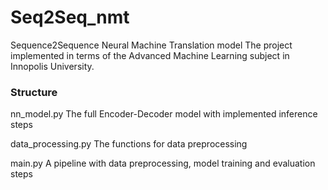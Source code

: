 # Seq2Seq_nmt
Sequence2Sequence Neural Machine Translation model
The project implemented in terms of the Advanced Machine Learning subject in Innopolis University.

### Structure
nn_model.py
  The full Encoder-Decoder model with implemented inference steps
  
data_processing.py
  The functions for data preprocessing
  
main.py
  A pipeline with data preprocessing, model training and evaluation steps
